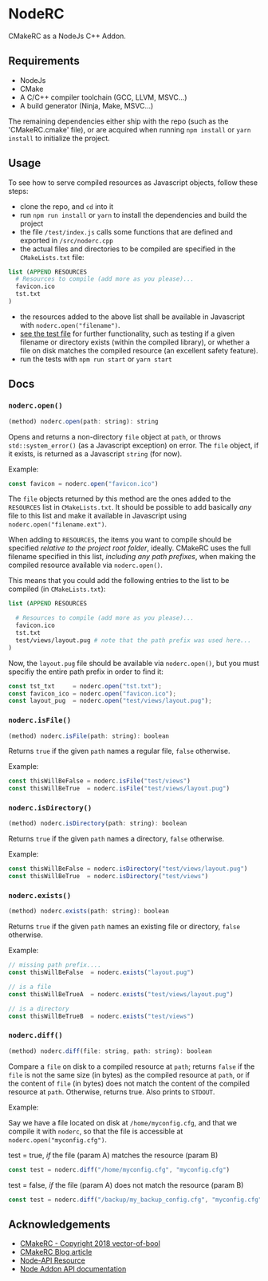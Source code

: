 # NodeRC

CMakeRC as a NodeJs C++ Addon.

## Requirements

- NodeJs
- CMake
- A C/C++ compiler toolchain (GCC, LLVM, MSVC...)
- A build generator (Ninja, Make, MSVC...)

The remaining dependencies either ship with the repo (such as the 'CMakeRC.cmake' file), or are acquired when running ```npm install``` or ```yarn install``` to initialize the project.

## Usage

To see how to serve compiled resources as Javascript objects, follow these steps:

- clone the repo, and ```cd``` into it
- run ```npm run install``` or ```yarn``` to install the dependencies and build the project
- the file ```/test/index.js``` calls some functions that are defined and exported in ```/src/noderc.cpp```
- the actual files and directories to be compiled are specified in the ```CMakeLists.txt``` file:

```.cmake
list (APPEND RESOURCES
  # Resources to compile (add more as you please)...
  favicon.ico
  tst.txt
)
```

- the resources added to the above list shall be available in Javascript with ```noderc.open("filename")```.
- [see the test file](https://github.com/nathanjhood/noderc/blob/main/test/index.js) for further functionality, such as testing if a given filename or directory exists (within the compiled library), or whether a file on disk matches the compiled resource (an excellent safety feature).
- run the tests with ```npm run start``` or ```yarn start```

## Docs

### ```noderc.open()```

```.js
(method) noderc.open(path: string): string
```
Opens and returns a non-directory ```file``` object at ```path```, or throws ```std::system_error()``` (as a Javascript exception) on error. The ```file``` object, if it exists, is returned as a Javascript ```string``` (for now).

Example:
```.js
const favicon = noderc.open("favicon.ico")
```

The ```file``` objects returned by this method are the ones added to the ```RESOURCES``` list in ```CMakeLists.txt```. It should be possible to add basically *any* file to this list and make it available in Javascript using ```noderc.open("filename.ext")```.

When adding to ```RESOURCES```, the items you want to compile should be specified *relative to the project root folder*, ideally. CMakeRC uses the full filename specified in this list, *including any path prefixes*, when making the compiled resource available via ```noderc.open()```.

This means that you could add the following entries to the list to be compiled (in ```CMakeLists.txt```):
```.cmake
list (APPEND RESOURCES

  # Resources to compile (add more as you please)...
  favicon.ico
  tst.txt
  test/views/layout.pug # note that the path prefix was used here...
)
```

Now, the ```layout.pug``` file should be available via ```noderc.open()```, but you must specifiy the entire path prefix in order to find it:
```.js
const tst_txt     = noderc.open("tst.txt");
const favicon_ico = noderc.open("favicon.ico");
const layout_pug  = noderc.open("test/views/layout.pug");
```

### ```noderc.isFile()```

```.js
(method) noderc.isFile(path: string): boolean
```

Returns ```true``` if the given ```path``` names a regular file, ```false``` otherwise.

Example:
```.js
const thisWillBeFalse = noderc.isFile("test/views")
const thisWillBeTrue  = noderc.isFile("test/views/layout.pug")
```

### ```noderc.isDirectory()```

```.js
(method) noderc.isDirectory(path: string): boolean
```

Returns ```true``` if the given ```path``` names a directory, ```false``` otherwise.

Example:
```.js
const thisWillBeFalse = noderc.isDirectory("test/views/layout.pug")
const thisWillBeTrue  = noderc.isDirectory("test/views")
```

### ```noderc.exists()```

```.js
(method) noderc.exists(path: string): boolean
```

Returns ```true``` if the given ```path``` names an existing file or directory, ```false``` otherwise.

Example:
```.js
// missing path prefix....
const thisWillBeFalse  = noderc.exists("layout.pug")

// is a file
const thisWillBeTrueA  = noderc.exists("test/views/layout.pug")

// is a directory
const thisWillBeTrueB  = noderc.exists("test/views")
```

### ```noderc.diff()```

```.js
(method) noderc.diff(file: string, path: string): boolean
```

Compare a ```file``` on disk to a  compiled resource at ```path```; returns ```false``` if the ```file``` is not the same size (in bytes) as the compiled resource at ```path```, or if the content of ```file``` (in bytes) does not match the content of the compiled resource at ```path```. Otherwise, returns true. Also prints to ```STDOUT```.

Example:

Say we have a file located on disk at ```/home/myconfig.cfg```, and that we compile it with ```noderc```, so that the file is accessible at ```noderc.open("myconfig.cfg")```.

test = true, *if* the file (param A) matches the resource (param B)
```.js
const test = noderc.diff("/home/myconfig.cfg", "myconfig.cfg")
```
test = false, *if* the file (param A) does not match the resource (param B)
```.js
const test = noderc.diff("/backup/my_backup_config.cfg", "myconfig.cfg")
```

## Acknowledgements

- [CMakeRC - Copyright 2018 vector-of-bool](https://github.com/vector-of-bool.git)
- [CMakeRC Blog article](https://vector-of-bool.github.io/2017/01/21/cmrc.html)
- [Node-API Resource](https://nodejs.github.io/node-addon-examples/)
- [Node Addon API documentation](https://github.com/nodejs/node-addon-api#api-documentation)
